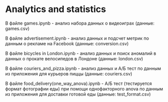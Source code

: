 # Analytics and statistics
В файле games.ipynb - анализ набора данных о видеоиграх (данные: games.csv)

В файле advertisement.ipynb - анализ данных и подсчет метрик по данным о рекламе на Facebook (данные: conversion.csv)

В файле bicycles in London.ipynb - анализ данных и поиск аномалий в данных о прокате велосипедов в Лондоне (данные: london.csv)

В файле couriers_and_pizza.ipynb - анализ данных и А/Б тест по данным из приложения для курьеров пиццы (данные: couriers.csv)

В файле  food_delivery(one_way_anova).ipynb - А/Б тест (тестируется формат фотографии еды) при помощи однофакторного anova по данным из приложения для доставки готовой еды (данные: test_format.csv)
